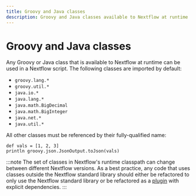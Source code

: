 ```yaml
---
title: Groovy and Java classes
description: Groovy and Java classes available to Nextflow at runtime
---
```


# Groovy and Java classes

Any Groovy or Java class that is available to Nextflow at runtime can be used in a Nextflow script. The following classes are imported by default:

- `groovy.lang.*`
- `groovy.util.*`
- `java.io.*`
- `java.lang.*`
- `java.math.BigDecimal`
- `java.math.BigInteger`
- `java.net.*`
- `java.util.*`

All other classes must be referenced by their fully-qualified name:

```nextflow
def vals = [1, 2, 3]
println groovy.json.JsonOutput.toJson(vals)
```

:::note
The set of classes in Nextflow's runtime classpath can change between different Nextflow versions. As a best practice, any code that uses classes outside the Nextflow standard library should either be refactored to only use the Nextflow standard library or be refactored as a [plugin][plugins-dev-page] with explicit dependencies.
:::

[plugins-dev-page]: /nextflow_docs/nextflow_repo/docs/developer/plugins